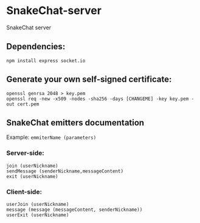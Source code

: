 # SnakeChat-server
SnakeChat server
## Dependencies:
```
npm install express socket.io
```
## Generate your own self-signed certificate:
```
openssl genrsa 2048 > key.pem
openssl req -new -x509 -nodes -sha256 -days [CHANGEME] -key key.pem -out cert.pem
```
## SnakeChat emitters documentation
Example: ```emmiterName (parameters)```
### Server-side:
```
join (userNickname)
sendMessage (senderNickname,messageContent)
exit (userNickname)
```
### Client-side:
```
userJoin (userNickname)
message (message (messageContent, senderNickname))
userExit (userNickname)
```

